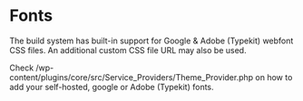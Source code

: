 # Fonts

The build system has built-in support for Google & Adobe (Typekit) webfont CSS files. An additional custom CSS file URL may also be used.

Check /wp-content/plugins/core/src/Service_Providers/Theme_Provider.php on how to add your self-hosted, google or Adobe (Typekit) fonts.
